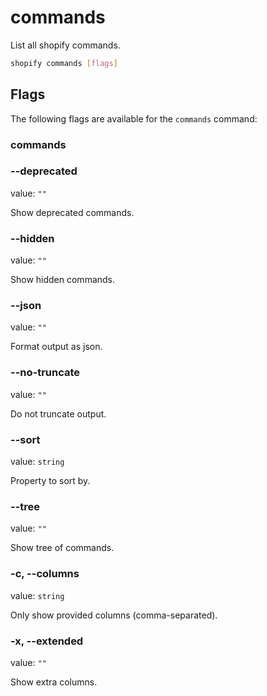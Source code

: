 # commands

List all shopify commands.

```bash
shopify commands [flags]
```

## Flags

The following flags are available for the `commands` command:

### commands

### --deprecated

value: `""`

Show deprecated commands.

### --hidden

value: `""`

Show hidden commands.

### --json

value: `""`

Format output as json.

### --no-truncate

value: `""`

Do not truncate output.

### --sort <value>

value: `string`

Property to sort by.

### --tree

value: `""`

Show tree of commands.

### -c, --columns <value>

value: `string`

Only show provided columns (comma-separated).

### -x, --extended

value: `""`

Show extra columns.

